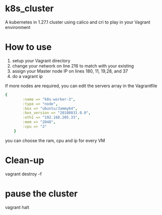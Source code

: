 # k8s_cluster
A kubernetes in 1.27.1  cluster using calico and cri to play in your Vagrant environment

# How to use
1. setup your Vagrant directory
2. change your network on line 216 to match with your existing 
3. assign your Master node IP on lines 180, 11, 19,28, and 37
4. do a vagrant ip

If more nodes are required, you can edit the servers array in the Vagrantfile

```yaml
{
        :name => "k8s-worker-3",
        :type => "node",
        :box => "ubuntu/Jammy64",
        :box_version => "20180831.0.0",
        :eth1 => "192.168.205.33",
        :mem => "2048",
        :cpu => "2"
    }
```
    
you can choose the ram, cpu and ip for every VM

# Clean-up
vagrant destroy -f

# pause the cluster
vagrant halt
